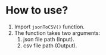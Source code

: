 # How to use?
1. Import `jsonToCSV()` function.
2. The function takes two arguments:
    1. json file path (Input).
    2. csv file path (Output).
